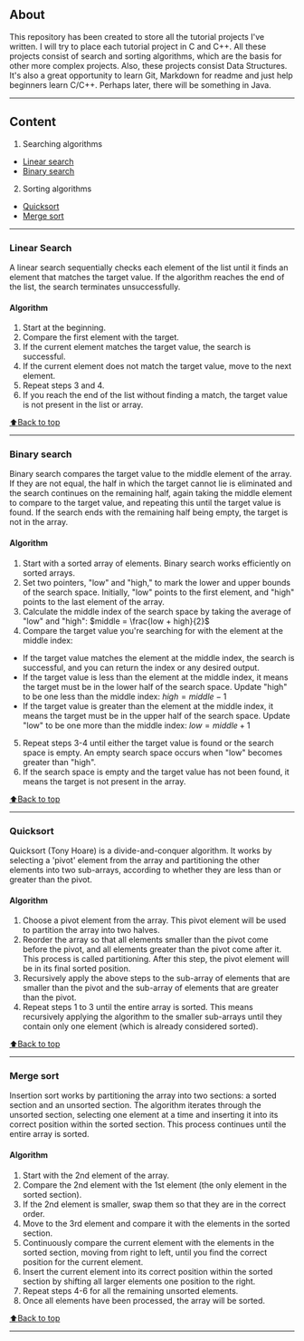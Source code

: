 ## About
This repository has been created to store all the tutorial projects I've written.
I will try to place each tutorial project in C and C++.
All these projects consist of search and sorting algorithms, which are the basis for other more complex projects. Also, these projects consist Data Structures.
It's also a great opportunity to learn Git, Markdown for readme and just help beginners learn C/C++.
Perhaps later, there will be something in Java.
***
<a name="Content"></a>
## Content
 1. Searching algorithms
  * [Linear search](#Linear_Search)
  * [Binary search](#Binary_Search)
 2. Sorting algorithms
  * [Quicksort](#Quicksort)
  * [Merge sort](#Merge_Sort) 
<!--- * [In-place merge sort](#In_place_merge_Sort)
  * [Introsort](#Introsort)
  * [Heapsort](#Heapsort)
  * [Insertion sort](#Insertion_Sort)
  * [Block sort](#Block_Sort)
  * [Timsort](#Timsort)
  * [Selection sort](#Selection_Sort)
  * [Cubesort](#Cubesort)
  * [Shellsort](#Shellsort)
  * [Bubble sort](#Bubble_sort)
  * [Exchange sort](#Exchange_sort)
  * [Tree sort](#Tree_sort)
  * [Cycle sort](#Cycle_sort)
  * [Library sort](#Library_sort)
  * [Patience sorting](#Patience_sorting)
  * [Smoothsort](#Smoothsort)
  * [Strand sort](#Strand_sort)
  * [Tournament sort](#Tournament_sort)
  * [Cocktail shaker sort](#Cocktail_shaker_sort)
  * [Comb sort](#Comb_sort)
  * [Gnome sort](#Gnome_sort)
  * [Odd-even sort](#Odd–even_sort)
3. [Data Structures](#Data_Structures)
  * [Array](#Array)
  * [String](#String)
  * [List](#List)
  * [Vector](#Vector)
  * [Queue](#Queues)
  * [Stack](#Stack)
  * [Set](#Set)
  * [Binary Tree](#Binary_Tree)
  * [Graph](#Graph)
--->

***

<a name="Linear_Search"></a>

### Linear Search

A linear search sequentially checks each element of the list until it finds an element
that matches the target value. 
If the algorithm reaches the end of the list, the search terminates unsuccessfully.

#### Algorithm

1. Start at the beginning.
2. Compare the first element with the target.
3. If the current element matches the target value, the search is successful.
4. If the current element does not match the target value, move to the next element.
5. Repeat steps 3 and 4.
6. If you reach the end of the list without finding a match, the target value is not present in the list or array.

[:arrow_up:Back to top](#Content)

***

<a name="Binary_Search"></a>

### Binary search

Binary search compares the target value to the middle element of the array. 
  If they are not equal, the half in which the target cannot lie is eliminated
  and the search continues on the remaining half, again taking the middle element
  to compare to the target value, and repeating this until the target value is found. 
  If the search ends with the remaining half being empty, the target is not in the array.

#### Algorithm

  1. Start with a sorted array of elements. Binary search works efficiently on sorted arrays.
  2. Set two pointers, "low" and "high," to mark the lower and upper bounds of the search space. Initially, "low"
points to the first element, and "high" points to the last element of the array.
  3. Calculate the middle index of the search space by taking the average of "low" and "high": 
      $middle = \frac{low + high}{2}$
  4. Compare the target value you're searching for with the element at the middle index:
   * If the target value matches the element at the middle index, the search is successful, and you can return the index or any desired output.
   * If the target value is less than the element at the middle index, it means the target must be in the lower half of the search space. Update "high" to be one less than the middle index: $high = middle - 1$
   * If the target value is greater than the element at the middle index, it means the target must be in the upper half of the search space. Update "low" to be one more than the middle index: $low = middle + 1$
  5. Repeat steps 3-4 until either the target value is found or the search space is empty. An empty search space occurs when "low" becomes greater than "high".
  6. If the search space is empty and the target value has not been found, it means the target is not present in the array.
     
[:arrow_up:Back to top](#Content)

***

<a name="Quicksort"></a>

### Quicksort

Quicksort (Tony Hoare) is a divide-and-conquer algorithm. It works by selecting a 
'pivot' element from the array and partitioning the other elements into two
sub-arrays, according to whether they are less than or greater than the pivot.

#### Algorithm

1.  Choose a pivot element from the array. This pivot element will be used to partition the array into two halves.
2. Reorder the array so that all elements smaller than the pivot come before the pivot, and all elements greater than the pivot come after it. This process is called partitioning. After this step, the pivot element will be in its final sorted position.
3. Recursively apply the above steps to the sub-array of elements that are smaller than the pivot and the sub-array of elements that are greater than the pivot.
4. Repeat steps 1 to 3 until the entire array is sorted. This means recursively applying the algorithm to the smaller sub-arrays until they contain only one element (which is already considered sorted).

[:arrow_up:Back to top](#Content)

***

<a name="Merge_Sort"></a>

### Merge sort

Insertion sort works by partitioning the array into two sections: a sorted section and an
unsorted section. The algorithm iterates through the unsorted section, selecting one
element at a time and inserting it into its correct position within the sorted section.
This process continues until the entire array is sorted.

#### Algorithm

1. Start with the 2nd element of the array.
2. Compare the 2nd element with the 1st element (the only element in the sorted section).
3. If the 2nd element is smaller, swap them so that they are in the correct order.
4. Move to the 3rd element and compare it with the elements in the sorted section.
5. Continuously compare the current element with the elements in the sorted section, moving from right to left, until you find the correct position for the current element.
6. Insert the current element into its correct position within the sorted section by shifting all larger elements one position to the right.
7. Repeat steps 4-6 for all the remaining unsorted elements.
8. Once all elements have been processed, the array will be sorted.

[:arrow_up:Back to top](#Content)

***

<!---
<a name="In_place_merge_Sort"></a>
### In-place merge sort
#### Algorithm
[:arrow_up:Back to top](#Content)
***
<a name="Introsort"></a>
### Introsort
#### Algorithm
[:arrow_up:Back to top](#Content)
***
<a name="Heapsort"></a>
### Heapsort
#### Algorithm
[:arrow_up:Back to top](#Content)
***
<a name="Insertion_Sort"></a>
### Insertion sort
#### Algorithm
[:arrow_up:Back to top](#Content)
***
<a name="Block_Sort"></a>
### Block sort
#### Algorithm
[:arrow_up:Back to top](#Content)
***
<a name="Timsort"></a>
### Timsort
#### Algorithm
[:arrow_up:Back to top](#Content)
***
<a name="Selection_Sort"></a>
### Selection sort
#### Algorithm
[:arrow_up:Back to top](#Content)
***
<a name="Cubesort"></a>
### Cubesort
#### Algorithm
[:arrow_up:Back to top](#Content)
***
<a name="Shellsort"></a>
### Shellsort
#### Algorithm
[:arrow_up:Back to top](#Content)
***
<a name="Bubble_sort"></a>
### Bubble sort
#### Algorithm
[:arrow_up:Back to top](#Content)
***
<a name="Exchange_sort"></a>
### Exchange sort
#### Algorithm
[:arrow_up:Back to top](#Content)
***
<a name="Tree_sort"></a>
### Tree sort
#### Algorithm
[:arrow_up:Back to top](#Content)
***
<a name="Cycle_sort"></a>
### Cycle sort
#### Algorithm
[:arrow_up:Back to top](#Content)
***
<a name="Library_sort"></a>
### Library sort
#### Algorithm
[:arrow_up:Back to top](#Content)
***
<a name="Patience_sorting"></a>
### Patience sorting
#### Algorithm
[:arrow_up:Back to top](#Content)
***
<a name="Smoothsort"></a>
### Smoothsort
#### Algorithm
[:arrow_up:Back to top](#Content)
***
<a name="Strand_sort"></a>
### Strand sort
#### Algorithm
[:arrow_up:Back to top](#Content)
***
<a name="Tournament_sort"></a>
### Tournament sort
#### Algorithm
[:arrow_up:Back to top](#Content)
***
<a name="Cocktail_shaker_sort"></a>
### Cocktail shaker sort
#### Algorithm
[:arrow_up:Back to top](#Content)
***
<a name="Comb_sort"></a>
### Comb sort
#### Algorithm
[:arrow_up:Back to top](#Content)
***
<a name="Gnome_sort"></a>
### Gnome sort
#### Algorithm
[:arrow_up:Back to top](#Content)
***
<a name="Odd–even_sort"></a>
### Odd-even sort
#### Algorithm
[:arrow_up:Back to top](#Content)
***
--->
